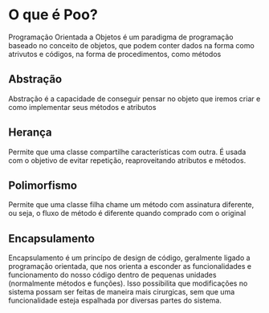 # O que é Poo?

<p>Programação Orientada a Objetos é um paradigma de programação baseado no conceito de objetos, que podem conter dados na forma como atrivutos e códigos, na forma de procedimentos, como métodos</p>



## Abstração
<p>Abstração é a capacidade de conseguir pensar no objeto que iremos criar e como implementar seus métodos e atributos</p>

## Herança
<p>Permite que uma classe compartilhe características com outra. É usada com o objetivo de evitar repetição, reaproveitando atributos e métodos.</p>

## Polimorfismo
<p>Permite que uma classe filha chame um método com assinatura diferente, ou seja, o fluxo de método é diferente quando comprado com o original</p>

## Encapsulamento
<p>Encapsulamento é um princípo de design de código, geralmente ligado a programação orientada, que nos orienta a esconder as funcionalidades e funcionamento do nosso código dentro de pequenas unidades (normalmente métodos e funções). Isso possibilita que modificações no sistema possam ser feitas de maneira mais cirurgicas, sem que uma funcionalidade esteja espalhada por diversas partes do sistema.</p>